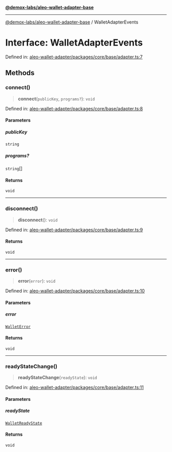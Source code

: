 [**@demox-labs/aleo-wallet-adapter-base**](../README.md)

***

[@demox-labs/aleo-wallet-adapter-base](../README.md) / WalletAdapterEvents

# Interface: WalletAdapterEvents

Defined in: [aleo-wallet-adapter/packages/core/base/adapter.ts:7](https://github.com/demox-labs/aleo-wallet-adapter/blob/818636b4a87a5b81f15303d0099057a3563c844a/packages/core/base/adapter.ts#L7)

## Methods

### connect()

> **connect**(`publicKey`, `programs?`): `void`

Defined in: [aleo-wallet-adapter/packages/core/base/adapter.ts:8](https://github.com/demox-labs/aleo-wallet-adapter/blob/818636b4a87a5b81f15303d0099057a3563c844a/packages/core/base/adapter.ts#L8)

#### Parameters

##### publicKey

`string`

##### programs?

`string`[]

#### Returns

`void`

***

### disconnect()

> **disconnect**(): `void`

Defined in: [aleo-wallet-adapter/packages/core/base/adapter.ts:9](https://github.com/demox-labs/aleo-wallet-adapter/blob/818636b4a87a5b81f15303d0099057a3563c844a/packages/core/base/adapter.ts#L9)

#### Returns

`void`

***

### error()

> **error**(`error`): `void`

Defined in: [aleo-wallet-adapter/packages/core/base/adapter.ts:10](https://github.com/demox-labs/aleo-wallet-adapter/blob/818636b4a87a5b81f15303d0099057a3563c844a/packages/core/base/adapter.ts#L10)

#### Parameters

##### error

[`WalletError`](../classes/WalletError.md)

#### Returns

`void`

***

### readyStateChange()

> **readyStateChange**(`readyState`): `void`

Defined in: [aleo-wallet-adapter/packages/core/base/adapter.ts:11](https://github.com/demox-labs/aleo-wallet-adapter/blob/818636b4a87a5b81f15303d0099057a3563c844a/packages/core/base/adapter.ts#L11)

#### Parameters

##### readyState

[`WalletReadyState`](../enumerations/WalletReadyState.md)

#### Returns

`void`
